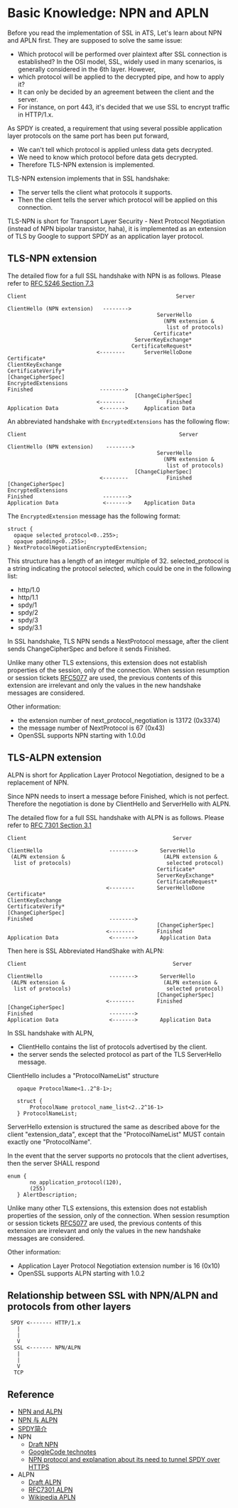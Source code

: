 # Basic Knowledge: NPN and APLN
Before you read the implementation of SSL in ATS, Let's learn about NPN and APLN first. They are supposed to solve the same issue:
  - Which protocol will be performed over plaintext after SSL connection is established?
In the OSI model, SSL, widely used in many scenarios, is generally considered in the 6th layer. However,
  - which protocol will be applied to the decrypted pipe, and how to apply it?
  - It can only be decided by an agreement between the client and the server.
  - For instance, on port 443, it's decided that we use SSL to encrypt traffic in HTTP/1.x.

As SPDY is created, a requirement that using several possible application layer protocols on the same port has been put forward,

  - We can't tell which protocol is applied unless data gets decrypted.
  - We need to know which protocol before data gets decrypted.
  - Therefore TLS-NPN extension is implemented.

TLS-NPN extension implements that in SSL handshake:

  - The server tells the client what protocols it supports.
  - Then the client tells the server which protocol will be applied on this connection.

TLS-NPN is short for Transport Layer Security - Next Protocol Negotiation (instead of NPN bipolar transistor, haha), it is implemented as an extension of TLS by Google to support SPDY as an application layer protocol.


## TLS-NPN extension

The detailed flow for a full SSL handshake with NPN is as follows. Please refer to [RFC 5246 Section 7.3](https://tools.ietf.org/html/rfc5246#section-7.3)

```
Client                                               Server

ClientHello (NPN extension)   -------->
                                               ServerHello
                                                 (NPN extension &
                                                  list of protocols)
                                              Certificate*
                                        ServerKeyExchange*
                                       CertificateRequest*
                            <--------      ServerHelloDone
Certificate*
ClientKeyExchange
CertificateVerify*
[ChangeCipherSpec]
EncryptedExtensions
Finished                     -------->
                                        [ChangeCipherSpec]
                            <--------             Finished
Application Data             <------->     Application Data
```

An abbreviated handshake with `EncryptedExtensions` has the following flow:

```
Client                                                Server

ClientHello (NPN extension)    -------->
                                               ServerHello
                                                 (NPN extension &
                                                  list of protocols)
                                        [ChangeCipherSpec]
                             <--------            Finished
[ChangeCipherSpec]
EncryptedExtensions
Finished                      -------->
Application Data              <------->    Application Data
```

The `EncryptedExtension` message has the following format:

```
struct {
  opaque selected_protocol<0..255>;
  opaque padding<0..255>;
} NextProtocolNegotiationEncryptedExtension;
```

This structure has a length of an integer multiple of 32. selected_protocol is a string indicating the protocol selected, which could be one in the following list:

  - http/1.0
  - http/1.1
  - spdy/1
  - spdy/2
  - spdy/3
  - spdy/3.1

In SSL handshake, TLS NPN sends a NextProtocol message, after the client sends ChangeCipherSpec and before it sends Finished.

Unlike many other TLS extensions, this extension does not establish properties of the session, only of the connection. When session resumption or session tickets [RFC5077](https://tools.ietf.org/html/rfc5077) are used, the previous contents of this extension are irrelevant and only the values in the new handshake messages are considered.

Other information:

  - the extension number of next_protocol_negotiation is 13172 (0x3374)
  - the message number of NextProtocol is 67 (0x43)
  - OpenSSL supports NPN starting with 1.0.0d

## TLS-ALPN extension

ALPN is short for Application Layer Protocol Negotiation, designed to be a replacement of NPN.

Since NPN needs to insert a message before Finished, which is not perfect. Therefore the negotiation is done by ClientHello and ServerHello with ALPN.


The detailed flow for a full SSL handshake with ALPN is as follows. Please refer to [RFC 7301 Section 3.1](https://tools.ietf.org/html/rfc7301#section-3.1)


```
Client                                              Server

ClientHello                     -------->       ServerHello
 (ALPN extension &                               (ALPN extension &
  list of protocols)                              selected protocol)
                                               Certificate*
                                               ServerKeyExchange*
                                               CertificateRequest*
                               <--------       ServerHelloDone
Certificate*
ClientKeyExchange
CertificateVerify*
[ChangeCipherSpec]
Finished                        -------->
                                               [ChangeCipherSpec]
                               <--------       Finished
Application Data                <------->       Application Data
```

Then here is SSL Abbreviated HandShake with ALPN:

```
Client                                              Server

ClientHello                     -------->       ServerHello
 (ALPN extension &                               (ALPN extension &
  list of protocols)                              selected protocol)
                                               [ChangeCipherSpec]
                               <--------       Finished
[ChangeCipherSpec]
Finished                        -------->
Application Data                <------->       Application Data

```

In SSL handshake with ALPN,

  - ClientHello contains the list of protocols advertised by the client.
  - the server sends the selected protocol as part of the TLS ServerHello message.

ClientHello includes a "ProtocolNameList" structure

```
   opaque ProtocolName<1..2^8-1>;

   struct {
       ProtocolName protocol_name_list<2..2^16-1>
   } ProtocolNameList;
```

ServerHello extension is structured the same as described above for the client "extension_data", except that the "ProtocolNameList" MUST contain  exactly one "ProtocolName".

In the event that the server supports no protocols that the client advertises, then the server SHALL respond

```
enum {
       no_application_protocol(120),
       (255)
   } AlertDescription;
```

Unlike many other TLS extensions, this extension does not establish properties of the session, only of the connection. When session resumption or session tickets [RFC5077](https://tools.ietf.org/html/rfc5077) are used, the previous contents of this extension are irrelevant and only the values in the new handshake messages are considered.

Other information:

  - Application Layer Protocol Negotiation extension number is 16 (0x10)
  - OpenSSL supports ALPN starting with 1.0.2

## Relationship between SSL with NPN/ALPN and protocols from other layers

```
 SPDY <------- HTTP/1.x
   |
   |
   V
  SSL <------- NPN/ALPN
   |
   |
   V
  TCP
```

## Reference

- [NPN and ALPN](https://www.imperialviolet.org/2013/03/20/alpn.html)
- [NPN 与 ALPN](https://zlb.me/2013/07/19/npn-and-alpn/)
- [SPDY简介](https://zlb.me/2013/01/07/spdy-intro/)
- NPN
  - [Draft NPN](http://tools.ietf.org/html/draft-agl-tls-nextprotoneg-04)
  - [GoogleCode technotes](https://github.com/agl/technotes.git)
  - [NPN protocol and explanation about its need to tunnel SPDY over HTTPS](https://tools.ietf.org/agenda/82/slides/tls-3.pdf)
- ALPN
  - [Draft ALPN](http://tools.ietf.org/html/draft-friedl-tls-applayerprotoneg-00)
  - [RFC7301 ALPN](https://tools.ietf.org/html/rfc7301)
  - [Wikipedia APLN](https://en.wikipedia.org/wiki/Application-Layer_Protocol_Negotiation)
